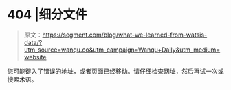 # 404 |细分文件

> 原文：<https://segment.com/blog/what-we-learned-from-watsis-data/?utm_source=wanqu.co&utm_campaign=Wanqu+Daily&utm_medium=website>

您可能键入了错误的地址，或者页面已经移动。请仔细检查网址，然后再试一次或搜索术语。
